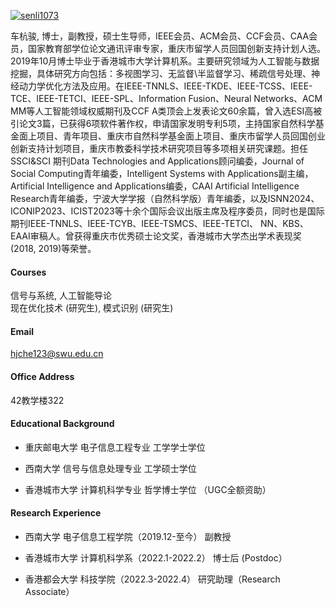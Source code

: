 

[![senli1073](https://img.shields.io/badge/senli1073-github-blue?logo=github)](https://github.com/senli1073)

车杭骏, 博士，副教授，硕士生导师，IEEE会员、ACM会员、CCF会员、CAA会员，国家教育部学位论文通讯评审专家，重庆市留学人员回国创新支持计划人选。2019年10月博士毕业于香港城市大学计算机系。主要研究领域为人工智能与数据挖掘，具体研究方向包括：多视图学习、无监督\半监督学习、稀疏信号处理、神经动力学优化方法及应用。在IEEE-TNNLS、IEEE-TKDE、IEEE-TCSS、IEEE-TCE、IEEE-TETCI、IEEE-SPL、Information Fusion、Neural Networks、ACM MM等人工智能领域权威期刊及CCF A类顶会上发表论文60余篇，曾入选ESI高被引论文3篇，已获得6项软件著作权，申请国家发明专利5项，主持国家自然科学基金面上项目、青年项目、重庆市自然科学基金面上项目、重庆市留学人员回国创业创新支持计划项目，重庆市教委科学技术研究项目等多项相关研究课题。担任SSCI&SCI 期刊Data Technologies and Applications顾问编委，Journal of Social Computing青年编委，Intelligent Systems with Applications副主编，Artificial Intelligence and Applications编委，CAAI Artificial Intelligence Research青年编委，宁波大学学报（自然科学版）青年编委，以及ISNN2024、ICONIP2023、ICIST2023等十余个国际会议出版主席及程序委员，同时也是国际期刊IEEE-TNNLS、IEEE-TCYB、IEEE-TSMCS、IEEE-TETCI、 NN、KBS、EAAI审稿人。曾获得重庆市优秀硕士论文奖，香港城市大学杰出学术表现奖(2018, 2019)等荣誉。

#### Courses
信号与系统, 人工智能导论\
现在优化技术 (研究生), 模式识别 (研究生)

#### Email
hjche123@swu.edu.cn

#### Office Address
42教学楼322

#### Educational Background
- 重庆邮电大学  电子信息工程专业                  工学学士学位

- 西南大学      信号与信息处理专业                工学硕士学位

- 香港城市大学  计算机科学专业               哲学博士学位 （UGC全额资助）
#### Research Experience
- 西南大学  电子信息工程学院（2019.12-至今）  副教授

- 香港城市大学  计算机科学系（2022.1-2022.2）     博士后 (Postdoc）

- 香港都会大学  科技学院（2022.3-2022.4）       研究助理（Research Associate）

